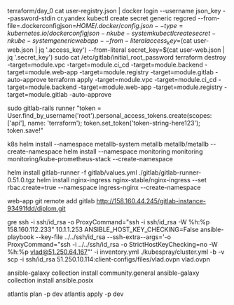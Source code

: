 terraform/day_0
cat user-registry.json | docker login   --username json_key   --password-stdin   cr.yandex 
kubectl create secret generic regcred     --from-file=.dockerconfigjson=$HOME/.docker/config.json   --type=kubernetes.io/dockerconfigjson -n kube-system
kubectl create secret -n kube-system generic webapp --from-literal access_key=$(cat user-web.json |  jq '.access_key') --from-literal secret_key=$(cat user-web.json |  jq '.secret_key')
sudo cat /etc/gitlab/initial_root_password
terraform destroy -target=module.vpc -target=module.ci_cd -target=module.backend -target=module.web-app -target=module.registry -target=module.gitlab -auto-approve
terraform apply -target=module.vpc -target=module.ci_cd -target=module.backend -target=module.web-app -target=module.registry -target=module.gitlab -auto-approve

sudo gitlab-rails runner "token = User.find_by_username('root').personal_access_tokens.create(scopes: ['api'], name: 'terraform'); token.set_token('token-string-here123'); token.save!"


k8s
helm install --namespace metallb-system metallb metallb/metallb --create-namespace
helm install --namespace monitoring monitoring monitoring/kube-prometheus-stack --create-namespace

helm install gitlab-runner -f gitlab/values.yml ./gitlab/gitlab-runner-0.51.0.tgz
helm install nginx-ingress nginx-stable/nginx-ingress --set rbac.create=true --namespace ingress-nginx --create-namespace



web-app
git remote add gitlab http://158.160.44.245/gitlab-instance-93491fdd/diplom.git

gre
ssh -i ssh/id_rsa -o ProxyCommand="ssh -i ssh/id_rsa -W %h:%p 158.160.112.233" 10.1.1.253
ANSIBLE_HOST_KEY_CHECKING=False ansible-playbook --key-file ../../ssh/id_rsa --ssh-extra--args='-o ProxyCommand="ssh -i ../../ssh/id_rsa -o StrictHostKeyChecking=no -W %h:%p vlad@51.250.64.167"' -i inventory.yml ./kubespray/cluster.yml -b -v
scp -i ssh/id_rsa 51.250.10.114:client-configs/files/vlad.ovpn vlad.ovpn


ansible-galaxy collection install community.general
ansible-galaxy collection install ansible.posix

atlantis plan -p dev
atlantis apply -p dev